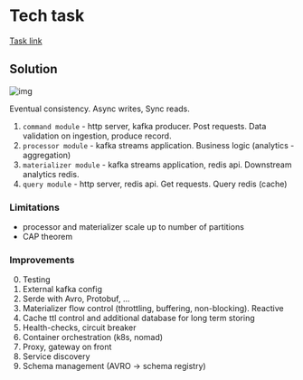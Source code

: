 # Tech task
[Task link](https://gist.github.com/jeffreyolchovy/a961dfc3570b7e9004a9df4ac6290963)

## Solution
![img](todo)

Eventual consistency. Async writes, Sync reads.

1. `command module` - http server, kafka producer. Post requests. Data validation on ingestion, produce record. 
2. `processor module` - kafka streams application. Business logic (analytics - aggregation)
3. `materializer module` - kafka streams application, redis api. Downstream analytics redis.
4. `query module` - http server, redis api. Get requests. Query redis (cache)  

### Limitations
* processor and materializer scale up to number of partitions
* CAP theorem
 
### Improvements
0. Testing
1. External kafka config
2. Serde with Avro, Protobuf, ...
3. Materializer flow control (throttling, buffering, non-blocking). Reactive
4. Cache ttl control and additional database for long term storing
5. Health-checks, circuit breaker
6. Container orchestration (k8s, nomad)
7. Proxy, gateway on front
8. Service discovery
9. Schema management (AVRO -> schema registry) 
